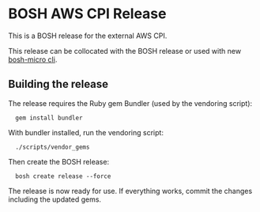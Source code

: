 # BOSH AWS CPI Release

This is a BOSH release for the external AWS CPI.

This release can be collocated with the BOSH release or used with new [bosh-micro cli](github.com/cloudfoundry/bosh-micro-cli).

## Building the release

The release requires the Ruby gem Bundler (used by the vendoring script):

```
  gem install bundler
```

With bundler installed, run the vendoring script:

```
  ./scripts/vendor_gems
```

Then create the BOSH release:

```
  bosh create release --force
```

The release is now ready for use. If everything works, commit the changes including the updated gems.
